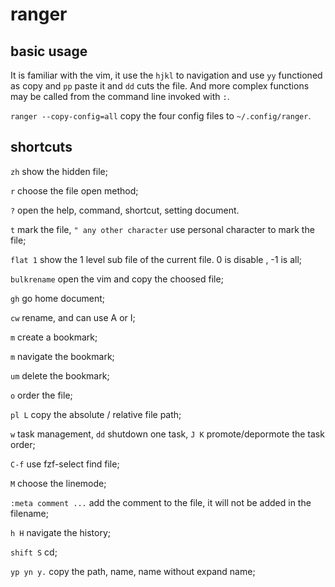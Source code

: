 # ranger
## basic usage

It is familiar with the vim, it use the `hjkl` to navigation and use `yy` functioned as copy and `pp` paste it and `dd` cuts the file. And more complex functions may be called from the command line invoked with `:`.

`ranger --copy-config=all` copy the four config files to `~/.config/ranger`.


## shortcuts

`zh` show the hidden file;

`r` choose the file open method;

`?` open the help, command, shortcut, setting document.

`t` mark the file, `" any other character` use personal character to mark the file;

`flat 1` show the 1 level sub file of the current file. 0 is disable , -1 is all;

`bulkrename` open the vim and copy the choosed file;

`gh` go home document;

`cw` rename, and can use A or I;

`m` create a bookmark;

`m` navigate the bookmark;

`um` delete the bookmark;

`o` order the file;

`pl L` copy the absolute / relative file path;

`w` task management, `dd` shutdown one task, `J K` promote/depormote the task order;

`C-f` use fzf-select find file;

`M` choose the linemode;

`:meta comment ...` add the comment to the file, it will not be added in the filename;

`h H` navigate the history;

`shift S` cd;

`yp yn y.` copy the path, name, name without expand name;


